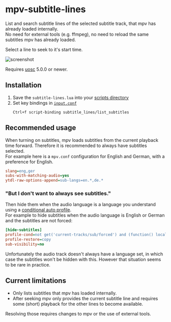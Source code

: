 # mpv-subtitle-lines
List and search subtitle lines of the selected subtitle track, that mpv has already loaded internally.  
No need for external tools (e.g. ffmpeg), no need to reload the same subtitles mpv has already loaded.

Select a line to seek to it's start time.

![screenshot](preview.jpg)

Requires [uosc](https://github.com/tomasklaen/uosc) 5.0.0 or newer.

## Installation
1. Save the `subtitle-lines.lua` into your [scripts directory](https://mpv.io/manual/stable/#script-location)
2. Set key bindings in [`input.conf`](https://mpv.io/manual/stable/#input-conf)
    ```
    Ctrl+f script-binding subtitle_lines/list_subtitles
    ```

## Recommended usage

When turning on subtitles, mpv loads subtitles from the current playback time forward. Therefore it is recommended to always have subtitles selected.  
For example here is a `mpv.conf` configuration for English and German, with a preference for English.
```ini
slang=eng,ger
subs-with-matching-audio=yes
ytdl-raw-options-append=sub-langs=en.*,de.*
```

### "But I don't want to always see subtitles."

Then hide them when the audio language is a language you understand using a [conditional auto profile](https://mpv.io/manual/master/#conditional-auto-profiles).  
For example to hide subtitles when the audio language is English or German and the subtitles are not forced:
```ini
[hide-subtitles]
profile-cond=not get('current-tracks/sub/forced') and (function() local hide_for = {'en','eng','de','deu','ger'} local a = get('current-tracks/audio/lang') a = a and a:match('^%w+') for _, hl in ipairs(hide_for) do if a == hl then return true end end end)()
profile-restore=copy
sub-visibility=no
```

Unfortunately the audio track doesn't always have a language set, in which case the subtitles won't be hidden with this. However that situation seems to be rare in practice.

## Current limitations

* Only lists subtitles that mpv has loaded internally.
* After seeking mpv only provides the current subtitle line and requires some (short) playback for the other lines to become available.

Resolving those requires changes to mpv or the use of external tools.